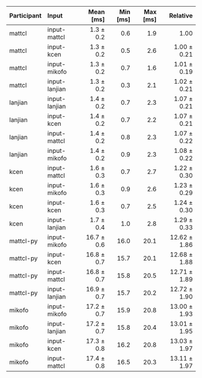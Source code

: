 | Participant | Input | Mean [ms] | Min [ms] | Max [ms] | Relative |
|:---|:---|---:|---:|---:|---:|
| mattcl | input-mattcl | 1.3 ± 0.2 | 0.6 | 1.9 | 1.00 |
| mattcl | input-kcen | 1.3 ± 0.2 | 0.5 | 2.6 | 1.00 ± 0.21 |
| mattcl | input-mikofo | 1.3 ± 0.2 | 0.7 | 1.6 | 1.01 ± 0.19 |
| mattcl | input-lanjian | 1.3 ± 0.2 | 0.3 | 2.1 | 1.02 ± 0.21 |
| lanjian | input-lanjian | 1.4 ± 0.2 | 0.7 | 2.3 | 1.07 ± 0.21 |
| lanjian | input-kcen | 1.4 ± 0.2 | 0.7 | 2.2 | 1.07 ± 0.21 |
| lanjian | input-mattcl | 1.4 ± 0.2 | 0.8 | 2.3 | 1.07 ± 0.22 |
| lanjian | input-mikofo | 1.4 ± 0.2 | 0.9 | 2.3 | 1.08 ± 0.22 |
| kcen | input-mattcl | 1.6 ± 0.3 | 0.7 | 2.7 | 1.22 ± 0.30 |
| kcen | input-mikofo | 1.6 ± 0.3 | 0.9 | 2.6 | 1.23 ± 0.29 |
| kcen | input-kcen | 1.6 ± 0.3 | 0.7 | 2.5 | 1.24 ± 0.30 |
| kcen | input-lanjian | 1.7 ± 0.4 | 1.0 | 2.8 | 1.29 ± 0.33 |
| mattcl-py | input-mikofo | 16.7 ± 0.6 | 16.0 | 20.1 | 12.62 ± 1.86 |
| mattcl-py | input-kcen | 16.8 ± 0.7 | 15.7 | 20.1 | 12.68 ± 1.88 |
| mattcl-py | input-mattcl | 16.8 ± 0.7 | 15.8 | 20.5 | 12.71 ± 1.89 |
| mattcl-py | input-lanjian | 16.9 ± 0.7 | 15.7 | 20.2 | 12.72 ± 1.90 |
| mikofo | input-mikofo | 17.2 ± 0.7 | 15.9 | 20.8 | 13.00 ± 1.93 |
| mikofo | input-lanjian | 17.2 ± 0.7 | 15.8 | 20.4 | 13.01 ± 1.95 |
| mikofo | input-kcen | 17.3 ± 0.8 | 16.2 | 20.8 | 13.03 ± 1.97 |
| mikofo | input-mattcl | 17.4 ± 0.8 | 16.5 | 20.3 | 13.11 ± 1.97 |
